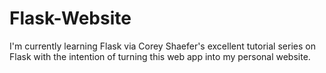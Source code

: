 # Flask-Website
I'm currently learning Flask via Corey Shaefer's excellent tutorial series on Flask with the intention of turning this web app into my personal website.
